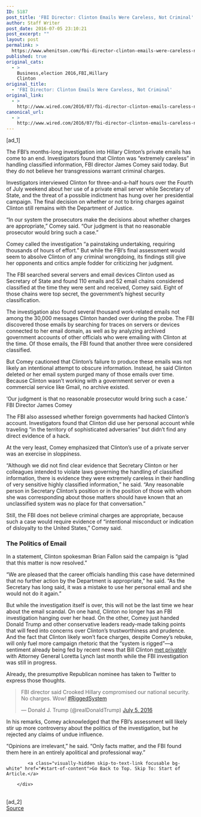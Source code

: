 ```yaml
---
ID: 5187
post_title: 'FBI Director: Clinton Emails Were Careless, Not Criminal'
author: Staff Writer
post_date: 2016-07-05 23:10:21
post_excerpt: ""
layout: post
permalink: >
  https://www.whenitson.com/fbi-director-clinton-emails-were-careless-not-criminal/
published: true
original_cats:
  - >
    Business,election 2016,FBI,Hillary
    Clinton
original_title:
  - 'FBI Director: Clinton Emails Were Careless, Not Criminal'
original_link:
  - >
    http://www.wired.com/2016/07/fbi-director-clinton-emails-careless-not-criminal/
canonical_url:
  - >
    http://www.wired.com/2016/07/fbi-director-clinton-emails-careless-not-criminal/
---
```

 [ad_1]
<br><div id=""><p>The FBI’s months-long investigation into Hillary Clinton’s private emails has come to an end. Investigators found that Clinton was “extremely careless” in handling classified information, FBI director James Comey said today. But they do not believe her transgressions warrant criminal charges.</p>
<p>Investigators interviewed Clinton for three-and-a-half hours over the Fourth of July weekend about her use of a private email server while Secretary of State, and the threat of a possible indictment has hung over her presidential campaign. The final decision on whether or not to bring charges against Clinton still remains with the Department of Justice.</p>



<p>“In our system the prosecutors make the decisions about whether charges are appropriate,” Comey said. “Our judgment is that no reasonable prosecutor would bring such a case.”</p>
<p>Comey called the investigation “a painstaking undertaking, requiring thousands of hours of effort.” But while the FBI’s final assessment would seem to absolve Clinton of any criminal wrongdoing, its findings still give her opponents and critics ample fodder for criticizing her judgment. </p>
<p>The FBI searched several servers and email devices Clinton used as Secretary of State and found 110 emails and 52 email chains considered classified at the time they were sent and received, Comey said. Eight of those chains were top secret, the government’s highest security classification.</p>
<p>The investigation also found several thousand work-related emails not among the 30,000 messages Clinton handed over during the probe. The FBI discovered those emails by searching for traces on servers or devices connected to her email domain, as well as by analyzing archived government accounts of other officials who were emailing with Clinton at the time. Of those emails, the FBI found that another three were considered classified.</p>
<p>But Comey cautioned that Clinton’s failure to produce these emails was not likely an intentional attempt to obscure information. Instead, he said Clinton deleted or her email system purged many of those emails over time. Because Clinton wasn’t working with a government server or even a commercial service like Gmail, no archive existed. </p>
<p data-js="fader" class="pullquote carve fader">
	‘Our judgment is that no reasonable prosecutor would bring such a case.’	<span class="attribution">FBI Director James Comey</span>
</p>

<p>The FBI also assessed whether foreign governments had hacked Clinton’s account. Investigators found that Clinton did use her personal account while traveling “in the territory of sophisticated adversaries” but didn’t find any direct evidence of a hack.</p>
<p>At the very least, Comey emphasized that Clinton’s use of a private server was an exercise in sloppiness. </p>
<p>“Although we did not find clear evidence that Secretary Clinton or her colleagues intended to violate laws governing the handling of classified information, there is evidence they were extremely careless in their handling of very sensitive highly classified information,” he said. “Any reasonable person in Secretary Clinton’s position or in the position of those with whom she was corresponding about those matters should have known that an unclassified system was no place for that conversation.”</p>
<p>Still, the FBI does not believe criminal charges are appropriate, because such a case would require evidence of “intentional misconduct or indication of disloyalty to the United States,” Comey said. </p>
<h3>The Politics of Email</h3>
<p>In a statement, Clinton spokesman Brian Fallon said the campaign is “glad that this matter is now resolved.”  </p>
<p>“We are pleased that the career officials handling this case have determined that no further action by the Department is appropriate,” he said. “As the Secretary has long said, it was a mistake to use her personal email and she would not do it again.”</p>
<p>But while the investigation itself is over, this will not be the last time we hear about the email scandal. On one hand, Clinton no longer has an FBI investigation hanging over her head. On the other, Comey just handed Donald Trump and other conservative leaders ready-made talking points that will feed into concerns over Clinton’s trustworthiness and prudence. And the fact that Clinton likely won’t face charges, despite Comey’s rebuke, will only fuel more campaign rhetoric that the “system is rigged”—a sentiment already being fed by recent news that Bill Clinton <a href="https://www.washingtonpost.com/politics/how-everyone-looks-bad-because-bill-clinton-met-with-loretta-lynch/2016/07/02/a7807adc-3ff4-11e6-a66f-aa6c1883b6b1_story.html" target="_blank">met privately</a> with Attorney General Loretta Lynch last month while the FBI investigation was still in progress. </p>
<p>Already, the presumptive Republican nominee has taken to Twitter to express those thoughts.</p>
<blockquote class="twitter-tweet" data-lang="en" readability="6.6754966887417"><p lang="en" dir="ltr">FBI director said Crooked Hillary compromised our national security. No charges. Wow! <a href="https://twitter.com/hashtag/RiggedSystem?src=hash">#RiggedSystem</a></p>
<p>— Donald J. Trump (@realDonaldTrump) <a href="https://twitter.com/realDonaldTrump/status/750353319084843008">July 5, 2016</a></p></blockquote>

<p>In his remarks, Comey acknowledged that the FBI’s assessment will likely stir up more controversy about the politics of the investigation, but he rejected any claims of undue influence.</p>
<p>“Opinions are irrelevant,” he said. “Only facts matter, and the FBI found them here in an entirely apolitical and professional way.”</p>

			<a class="visually-hidden skip-to-text-link focusable bg-white" href="#start-of-content">Go Back to Top. Skip To: Start of Article.</a>

		</div>
<br>[ad_2]
<br><a href="http://www.wired.com/2016/07/fbi-director-clinton-emails-careless-not-criminal/">Source </a>
